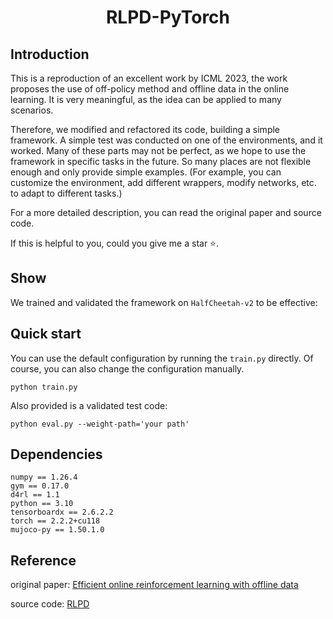# <p align="center">RLPD-PyTorch</p>

## Introduction
This is a reproduction of an excellent work by ICML 2023, the work proposes the use of off-policy method and offline data in the online learning. It is very meaningful, as the idea can be applied to many scenarios.

Therefore, we modified and refactored its code, building a simple framework. A simple test was conducted on one of the environments, and it worked. Many of these parts may not be perfect, as we hope to use the framework in specific tasks in the future. So many places are not flexible enough and only provide simple examples. (For example, you can customize the environment, add different wrappers, modify networks, etc. to adapt to different tasks.)

For a more detailed description, you can read the original paper and source code.

If this is helpful to you, could you give me a star :star:.

## Show
We trained and validated the framework on ```HalfCheetah-v2``` to be effective:


## Quick start
You can use the default configuration by running the ```train.py``` directly. Of course, you can also change the configuration manually.
```
python train.py
```

Also provided is a validated test code:
```
python eval.py --weight-path='your path'
```
## Dependencies
```
numpy == 1.26.4
gym == 0.17.0
d4rl == 1.1
python == 3.10
tensorboardx == 2.6.2.2
torch == 2.2.2+cu118
mujoco-py == 1.50.1.0
```

## Reference
original paper: [Efficient online reinforcement learning with offline data](https://dl.acm.org/doi/abs/10.5555/3618408.3618475)

source code: [RLPD](https://github.com/ikostrikov/rlpd)
